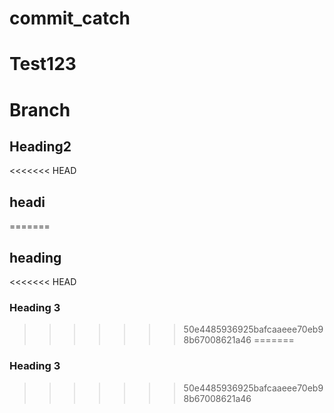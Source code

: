 # commit_catch

# Test123

# Branch

## Heading2

<<<<<<< HEAD
## headi
=======
## heading

<<<<<<< HEAD
### Heading 3 ###
>>>>>>> 50e4485936925bafcaaeee70eb98b67008621a46
=======
### Heading 3 ###
>>>>>>> 50e4485936925bafcaaeee70eb98b67008621a46
